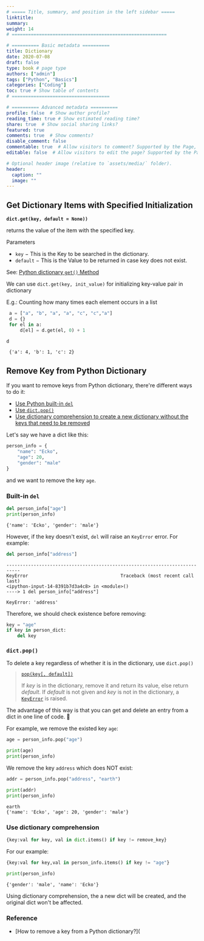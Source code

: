 ```yaml
---
# ===== Title, summary, and position in the left sidebar =====
linktitle: 
summary: 
weight: 14
# =========================================================

# ========== Basic metadata ==========
title: Dictionary
date: 2020-07-08
draft: false
type: book # page type
authors: ["admin"]
tags: ["Python", "Basics"]
categories: ["Coding"]
toc: true # Show table of contents
# ====================================

# ========== Advanced metadata ========== 
profile: false  # Show author profile?
reading_time: true # Show estimated reading time?
share: true  # Show social sharing links?
featured: true
comments: true  # Show comments?
disable_comment: false
commentable: true  # Allow visitors to comment? Supported by the Page, Post, and Book content types.
editable: false  # Allow visitors to edit the page? Supported by the Page, Post, and Book content types.

# Optional header image (relative to `assets/media/` folder).
header:
  caption: ""
  image: ""
---
```


## Get Dictionary Items with Specified Initialization

**`dict.get(key, default = None))`**

returns the value of the item with the specified key.

Parameters

- `key` − This is the Key to be searched in the dictionary.
- `default` − This is the Value to be returned in case key does not exist.

See: [Python dictionary `get()` Method](https://www.tutorialspoint.com/python/dictionary_get.htm)

We can use `dict.get(key, init_value)` for initializing key-value pair in dictionary

E.g.: Counting how many times each element occurs in a list

```python
 a = ["a", "b", "a", "a", "c", "c","a"]
 d = {}
 for el in a:
     d[el] = d.get(el, 0) + 1
```

```python
d
```

```
 {'a': 4, 'b': 1, 'c': 2}
```



## Remove Key from Python Dictionary

If you want to remove keys from Python dictionary, there're different ways to do it:

- [Use Python built-in `del`](#built-in-del)
- [Use `dict.pop()`](#dictpop)
- [Use dictionary comprehension to create a new dictionary without the keys that need to be removed](#use-dictionary-comprehension)

Let's say we have a dict like this:

```python
person_info = {
    "name": "Ecko",
    "age": 20,
    "gender": "male"
}
```

and we want to remove the key `age`.





### Built-in `del`

```python
del person_info["age"]
print(person_info)
```

```
{'name': 'Ecko', 'gender': 'male'}
```

However, if the key doesn't exist, `del` will raise an `KeyError` error. For example:

```python
del person_info["address"]
```

```
---------------------------------------------------------------------------
KeyError                                  Traceback (most recent call last)
<ipython-input-14-8391b7d3a4c8> in <module>()
----> 1 del person_info["address"]

KeyError: 'address'
```

Therefore, we should check existence before removing:

```python
key = "age"
if key in person_dict:
    del key
```





### `dict.pop()`

To delete a key regardless of whether it is in the dictionary, use `dict.pop()`

> [`pop(key[, default])`](https://docs.python.org/3/library/stdtypes.html#dict.pop)
>
> If *key* is in the dictionary, remove it and return its value, else return *default*. If *default* is not given and *key* is not in the dictionary, a [`KeyError`](https://docs.python.org/3/library/exceptions.html#KeyError) is raised.

The advantage of this way is that you can get and delete an entry from a dict in one line of code. :clap:

For example, we remove the existed key `age`:

```python
age = person_info.pop("age")

print(age)
print(person_info)
```

We remove the key `address` which does NOT exist:

```python
addr = person_info.pop("address", "earth")

print(addr)
print(person_info)
```

```
earth
{'name': 'Ecko', 'age': 20, 'gender': 'male'}
```





### Use dictionary comprehension

```python
{key:val for key, val in dict.items() if key != remove_key}
```

For our example:

```python
{key:val for key,val in person_info.items() if key != "age"}

print(person_info)
```

```
{'gender': 'male', 'name': 'Ecko'}
```

Using dictionary comprehension, the a new dict will be created, and the original dict won't be affected.


### Reference

- [How to remove a key from a Python dictionary?](